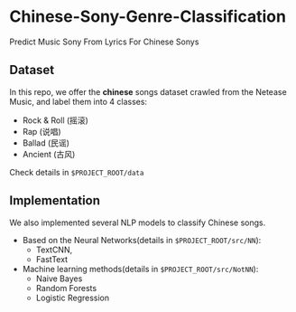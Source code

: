 # Chinese-Sony-Genre-Classification
Predict Music Sony From Lyrics For Chinese Sonys

## Dataset
In this repo, we offer the **chinese** songs dataset crawled from the Netease Music, and label them into 4 classes:
* Rock & Roll (摇滚)
* Rap (说唱)
* Ballad (民谣)
* Ancient (古风)  

Check details in `$PROJECT_ROOT/data`

## Implementation
We also implemented several NLP models to classify Chinese songs. 
* Based on the Neural Networks(details in `$PROJECT_ROOT/src/NN`): 
  * TextCNN, 
  * FastText
* Machine learning methods(details in `$PROJECT_ROOT/src/NotNN`): 
  * Naive Bayes
  * Random Forests
  * Logistic Regression
